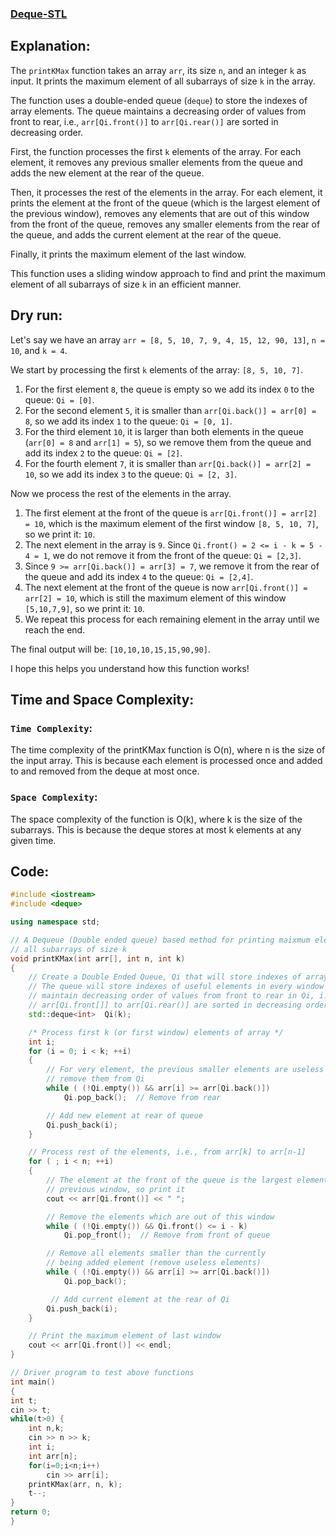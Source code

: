 ### [Deque-STL](https://www.hackerrank.com/challenges/deque-stl/problem)

## Explanation:
The `printKMax` function takes an array `arr`, its size `n`, and an integer `k` as input. It prints the maximum element of all subarrays of size `k` in the array.

The function uses a double-ended queue (`deque`) to store the indexes of array elements. The queue maintains a decreasing order of values from front to rear, i.e., `arr[Qi.front()]` to `arr[Qi.rear()]` are sorted in decreasing order.

First, the function processes the first `k` elements of the array. For each element, it removes any previous smaller elements from the queue and adds the new element at the rear of the queue.

Then, it processes the rest of the elements in the array. For each element, it prints the element at the front of the queue (which is the largest element of the previous window), removes any elements that are out of this window from the front of the queue, removes any smaller elements from the rear of the queue, and adds the current element at the rear of the queue.

Finally, it prints the maximum element of the last window.

This function uses a sliding window approach to find and print the maximum element of all subarrays of size `k` in an efficient manner.

## Dry run:
Let's say we have an array `arr = [8, 5, 10, 7, 9, 4, 15, 12, 90, 13]`, `n = 10`, and `k = 4`.

We start by processing the first `k` elements of the array: `[8, 5, 10, 7]`.

1. For the first element `8`, the queue is empty so we add its index `0` to the queue: `Qi = [0]`.
2. For the second element `5`, it is smaller than `arr[Qi.back()] = arr[0] = 8`, so we add its index `1` to the queue: `Qi = [0, 1]`.
3. For the third element `10`, it is larger than both elements in the queue (`arr[0] = 8` and `arr[1] = 5`), so we remove them from the queue and add its index `2` to the queue: `Qi = [2]`.
4. For the fourth element `7`, it is smaller than `arr[Qi.back()] = arr[2] = 10`, so we add its index `3` to the queue: `Qi = [2, 3]`.

Now we process the rest of the elements in the array.

1. The first element at the front of the queue is `arr[Qi.front()] = arr[2] = 10`, which is the maximum element of the first window `[8, 5, 10, 7]`, so we print it: `10`.
2. The next element in the array is `9`. Since `Qi.front() = 2 <= i - k = 5 - 4 = 1`, we do not remove it from the front of the queue: `Qi = [2,3]`.
3. Since `9 >= arr[Qi.back()] = arr[3] = 7`, we remove it from the rear of the queue and add its index `4` to the queue: `Qi = [2,4]`.
4. The next element at the front of the queue is now `arr[Qi.front()] = arr[2] = 10`, which is still the maximum element of this window `[5,10,7,9]`, so we print it: `10`.
5. We repeat this process for each remaining element in the array until we reach the end.

The final output will be: `[10,10,10,15,15,90,90]`.

I hope this helps you understand how this function works!
## Time and Space Complexity:
### `Time Complexity`:
The time complexity of the printKMax function is O(n), where n is the size of the input array. This is because each element is processed once and added to and removed from the deque at most once.
### `Space Complexity`:
The space complexity of the function is O(k), where k is the size of the subarrays. This is because the deque stores at most k elements at any given time.

## Code:
```cpp
#include <iostream>
#include <deque>

using namespace std;

// A Dequeue (Double ended queue) based method for printing maixmum element of
// all subarrays of size k
void printKMax(int arr[], int n, int k)
{
    // Create a Double Ended Queue, Qi that will store indexes of array elements
    // The queue will store indexes of useful elements in every window and it will
    // maintain decreasing order of values from front to rear in Qi, i.e., 
    // arr[Qi.front[]] to arr[Qi.rear()] are sorted in decreasing order
    std::deque<int>  Qi(k);

    /* Process first k (or first window) elements of array */
    int i;
    for (i = 0; i < k; ++i)
    {
        // For very element, the previous smaller elements are useless so
        // remove them from Qi
        while ( (!Qi.empty()) && arr[i] >= arr[Qi.back()])
            Qi.pop_back();  // Remove from rear

        // Add new element at rear of queue
        Qi.push_back(i);
    }

    // Process rest of the elements, i.e., from arr[k] to arr[n-1]
    for ( ; i < n; ++i)
    {
        // The element at the front of the queue is the largest element of
        // previous window, so print it
        cout << arr[Qi.front()] << " ";

        // Remove the elements which are out of this window
        while ( (!Qi.empty()) && Qi.front() <= i - k)
            Qi.pop_front();  // Remove from front of queue

        // Remove all elements smaller than the currently
        // being added element (remove useless elements)
        while ( (!Qi.empty()) && arr[i] >= arr[Qi.back()])
            Qi.pop_back();

         // Add current element at the rear of Qi
        Qi.push_back(i);
    }

    // Print the maximum element of last window
    cout << arr[Qi.front()] << endl;
}

// Driver program to test above functions
int main()
{
int t;
cin >> t;
while(t>0) {
    int n,k;
    cin >> n >> k;
    int i;
    int arr[n];
    for(i=0;i<n;i++)
        cin >> arr[i];
    printKMax(arr, n, k);
    t--;
}
return 0;
}
```
